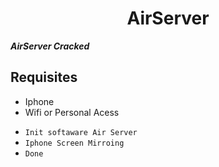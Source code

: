 <h1 align="center">
  AirServer
</h1>


***AirServer Cracked***

## Requisites

* Iphone 
* Wifi or Personal Acess


-  `Init softaware Air Server`
-  `Iphone Screen Mirroing`
-  `Done`



